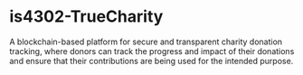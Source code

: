 # is4302-TrueCharity
A blockchain-based platform for secure and transparent charity donation tracking, where donors can track the progress and impact of their donations and ensure that their contributions are being used for the intended purpose.
